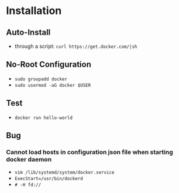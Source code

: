 # Installation

## Auto-Install
- through a script: `curl https://get.docker.com/|sh`

## No-Root Configuration
- `sudo groupadd docker`
- `sudo usermod -aG docker $USER`

## Test
- `docker run hello-world`

## Bug
### Cannot load hosts in configuration json file when starting docker daemon
- `vim /lib/systemd/system/docker.service`
- `ExecStart=/usr/bin/dockerd`
- `# -H fd://`
